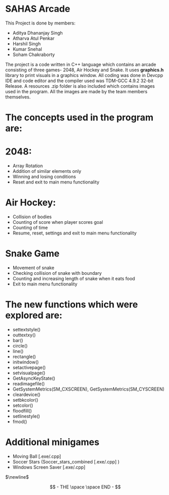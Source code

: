 # SAHAS Arcade

This Project is done by members:
- Aditya Dhananjay Singh
- Atharva Atul Penkar
- Harshil Singh
- Kumar Snehal
- Soham Chakraborty

The project is a code written in C++ language which contains an arcade consisting of three games- 2048, Air Hockey and Snake. It uses **graphics.h** library to print visuals in a graphics window. All coding was done in Devcpp IDE and code editor and the compiler used was TDM-GCC 4.9.2 32-bit Release. A resources .zip folder is also included which contains images used in the program. All the images are made by the team members themselves.

# The concepts used in the program are:
# 2048:
- Array Rotation
- Addition of similar elements only
- Winning and losing conditions
- Reset and exit to main menu functionality

# Air Hockey:
- Collision of bodies
- Counting of score when player scores goal
- Counting of time
- Resume, reset, settings and exit to main menu functionality

# Snake Game
- Movement of snake
- Checking collision of snake with boundary
- Counting and increasing length of snake when it eats food
- Exit to main menu functionality

# The new functions which were explored are:
- settextstyle()
- outtextxy()
- bar()
- circle()
- line()
- rectangle()
- initwindow()
- setactivepage()
- setvisualpage()
- GetAsyncKeyState()
- readimagefile()
- GetSystemMetrics(SM_CXSCREEN), GetSystemMetrics(SM_CYSCREEN)
- cleardevice()
- setbkcolor()
- setcolor()
- floodfill()
- setlinestyle()
- fmod()



# Additional minigames

- Moving Ball [.exe/.cpp] 
- Soccer Stars (Soccer_stars_combined [.exe/.cpp] )
- Windows Screen Saver [.exe/.cpp] 

$\newline$

$$ - THE \space \space END - $$

